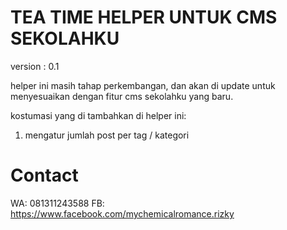 # TEA TIME HELPER UNTUK CMS SEKOLAHKU

version : 0.1

helper ini masih tahap perkembangan, dan akan di update untuk menyesuaikan dengan fitur cms sekolahku yang baru.

kostumasi yang di tambahkan di helper ini:

1. mengatur jumlah post per tag / kategori

# Contact 

WA: 081311243588
FB: https://www.facebook.com/mychemicalromance.rizky
